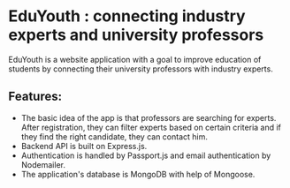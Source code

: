 # EduYouth : connecting industry experts and university professors

EduYouth is a website application with a goal to improve education of students by connecting their university professors with industry experts.

## Features:
* The basic idea of the app is that professors are searching for experts. After registration, they can filter experts based on certain criteria and if they find the right candidate, they can contact him. 
* Backend API is built on Express.js.
* Authentication is handled by Passport.js and email authentication by Nodemailer. 
* The application's database is MongoDB with help of Mongoose. 
